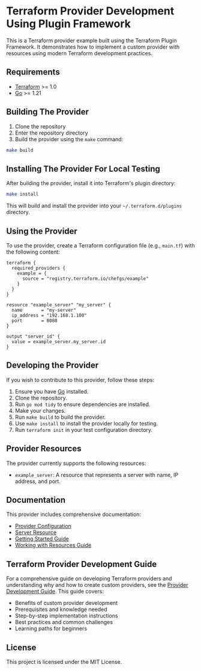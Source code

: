 # Terraform Provider Development Using Plugin Framework

This is a Terraform provider example built using the Terraform Plugin Framework. It demonstrates how to implement a custom provider with resources using modern Terraform development practices.

## Requirements

- [Terraform](https://www.terraform.io/downloads.html) >= 1.0
- [Go](https://golang.org/doc/install) >= 1.21

## Building The Provider

1. Clone the repository
2. Enter the repository directory
3. Build the provider using the `make` command:

```sh
make build
```

## Installing The Provider For Local Testing

After building the provider, install it into Terraform's plugin directory:

```sh
make install
```

This will build and install the provider into your `~/.terraform.d/plugins` directory.

## Using the Provider

To use the provider, create a Terraform configuration file (e.g., `main.tf`) with the following content:

```hcl
terraform {
  required_providers {
    example = {
      source = "registry.terraform.io/chefgs/example"
    }
  }
}

resource "example_server" "my_server" {
  name       = "my-server"
  ip_address = "192.168.1.100"
  port       = 8080
}

output "server_id" {
  value = example_server.my_server.id
}
```

## Developing the Provider

If you wish to contribute to this provider, follow these steps:

1. Ensure you have [Go](https://golang.org/doc/install) installed.
2. Clone the repository.
3. Run `go mod tidy` to ensure dependencies are installed.
4. Make your changes.
5. Run `make build` to build the provider.
6. Use `make install` to install the provider locally for testing.
7. Run `terraform init` in your test configuration directory.

## Provider Resources

The provider currently supports the following resources:

- `example_server`: A resource that represents a server with name, IP address, and port.

## Documentation

This provider includes comprehensive documentation:

- [Provider Configuration](docs/index.md)
- [Server Resource](docs/resources/server.md)
- [Getting Started Guide](docs/guides/getting-started.md)
- [Working with Resources Guide](docs/guides/resource-usage.md)

## Terraform Provider Development Guide

For a comprehensive guide on developing Terraform providers and understanding why and how to create custom providers, see the [Provider Development Guide](PROVIDER_DEVELOPMENT.md). This guide covers:

- Benefits of custom provider development
- Prerequisites and knowledge needed
- Step-by-step implementation instructions
- Best practices and common challenges
- Learning paths for beginners

## License

This project is licensed under the MIT License.